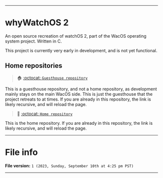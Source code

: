 
***

# whyWatchOS 2

An open source recreation of watchOS 2, part of the WacOS operating system project. Written in C.

This project is currently very early in development, and is not yet functional.

## Home repositories

> 🏠️ [:octocat: `Guesthouse repository`](https://github.com/seanpm2001/whyWatchOS_2/)

This is a guesthouse repository, and not a home repository, as development mainly stays on the main WacOS side. This is just the guesthouse that the project retreats to at times. If you are already in this repository, the link is likely recursive, and will reload the page.

> 🏡️ [:octocat: `Home repository`](https://github.com/seanpm2001/WacOS/tree/WacOS-dev/whyWatchOS/2/)

This is the home repository. If you are already in this repository, the link is likely recursive, and will reload the page.

***

# File info

**File version:** `1 (2023, Sunday, September 10th at 4:25 pm PST)`

***
